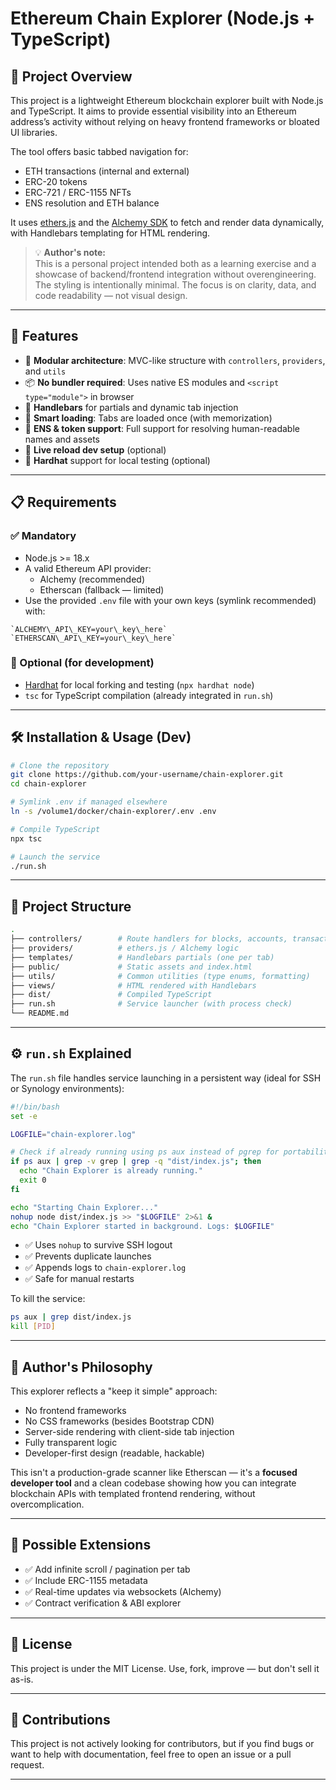 

# Ethereum Chain Explorer (Node.js + TypeScript)

## 📌 Project Overview

This project is a lightweight Ethereum blockchain explorer built with Node.js and TypeScript. It aims to provide essential visibility into an Ethereum address’s activity without relying on heavy frontend frameworks or bloated UI libraries.

The tool offers basic tabbed navigation for:
- ETH transactions (internal and external)
- ERC-20 tokens
- ERC-721 / ERC-1155 NFTs
- ENS resolution and ETH balance

It uses [ethers.js](https://docs.ethers.org/) and the [Alchemy SDK](https://docs.alchemy.com/reference/alchemy-sdk-api-quickstart) to fetch and render data dynamically, with Handlebars templating for HTML rendering.

> 💡 **Author's note:**  
> This is a personal project intended both as a learning exercise and a showcase of backend/frontend integration without overengineering. The styling is intentionally minimal. The focus is on clarity, data, and code readability — not visual design.

---

## 🚀 Features

- 🔌 **Modular architecture**: MVC-like structure with `controllers`, `providers`, and `utils`
- 📦 **No bundler required**: Uses native ES modules and `<script type="module">` in browser
- 🔧 **Handlebars** for partials and dynamic tab injection
- 🧠 **Smart loading**: Tabs are loaded once (with memorization)
- 📡 **ENS & token support**: Full support for resolving human-readable names and assets
- 🔁 **Live reload dev setup** (optional)
- 🧪 **Hardhat** support for local testing (optional)

---

## 📋 Requirements

### ✅ Mandatory

- Node.js >= 18.x
- A valid Ethereum API provider:
  - Alchemy (recommended)
  - Etherscan (fallback — limited)
- Use the provided `.env` file with your own keys (symlink recommended) with:

```
`ALCHEMY\_API\_KEY=your\_key\_here`
`ETHERSCAN\_API\_KEY=your\_key\_here`
````

### 🔧 Optional (for development)

- [Hardhat](https://hardhat.org/) for local forking and testing (`npx hardhat node`)
- `tsc` for TypeScript compilation (already integrated in `run.sh`)

---

## 🛠 Installation & Usage (Dev)

```bash
# Clone the repository
git clone https://github.com/your-username/chain-explorer.git
cd chain-explorer

# Symlink .env if managed elsewhere
ln -s /volume1/docker/chain-explorer/.env .env

# Compile TypeScript
npx tsc

# Launch the service
./run.sh
````

---

## 🧪 Project Structure

```bash
.
├── controllers/        # Route handlers for blocks, accounts, transactions
├── providers/          # ethers.js / Alchemy logic
├── templates/          # Handlebars partials (one per tab)
├── public/             # Static assets and index.html
├── utils/              # Common utilities (type enums, formatting)
├── views/              # HTML rendered with Handlebars
├── dist/               # Compiled TypeScript
├── run.sh              # Service launcher (with process check)
└── README.md
```

---

## ⚙️ `run.sh` Explained

The `run.sh` file handles service launching in a persistent way (ideal for SSH or Synology environments):

```bash
#!/bin/bash
set -e

LOGFILE="chain-explorer.log"

# Check if already running using ps aux instead of pgrep for portability
if ps aux | grep -v grep | grep -q "dist/index.js"; then
  echo "Chain Explorer is already running."
  exit 0
fi

echo "Starting Chain Explorer..."
nohup node dist/index.js >> "$LOGFILE" 2>&1 &
echo "Chain Explorer started in background. Logs: $LOGFILE"
```

* ✅ Uses `nohup` to survive SSH logout
* ✅ Prevents duplicate launches
* ✅ Appends logs to `chain-explorer.log`
* ✅ Safe for manual restarts

To kill the service:

```bash
ps aux | grep dist/index.js
kill [PID]
```

---

## 💬 Author's Philosophy

This explorer reflects a "keep it simple" approach:

* No frontend frameworks
* No CSS frameworks (besides Bootstrap CDN)
* Server-side rendering with client-side tab injection
* Fully transparent logic
* Developer-first design (readable, hackable)

This isn't a production-grade scanner like Etherscan — it's a **focused developer tool** and a clean codebase showing how you can integrate blockchain APIs with templated frontend rendering, without overcomplication.

---

## 📎 Possible Extensions

* ✅ Add infinite scroll / pagination per tab
* ✅ Include ERC-1155 metadata
* ✅ Real-time updates via websockets (Alchemy)
* ✅ Contract verification & ABI explorer

---

## 📄 License

This project is under the MIT License. Use, fork, improve — but don't sell it as-is.

---

## 🤝 Contributions

This project is not actively looking for contributors, but if you find bugs or want to help with documentation, feel free to open an issue or a pull request.

---

